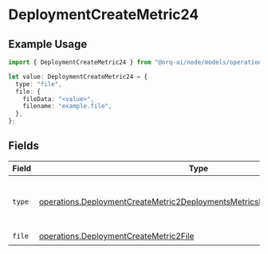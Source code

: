 # DeploymentCreateMetric24

## Example Usage

```typescript
import { DeploymentCreateMetric24 } from "@orq-ai/node/models/operations";

let value: DeploymentCreateMetric24 = {
  type: "file",
  file: {
    fileData: "<value>",
    filename: "example.file",
  },
};
```

## Fields

| Field                                                                                                                                                                    | Type                                                                                                                                                                     | Required                                                                                                                                                                 | Description                                                                                                                                                              |
| ------------------------------------------------------------------------------------------------------------------------------------------------------------------------ | ------------------------------------------------------------------------------------------------------------------------------------------------------------------------ | ------------------------------------------------------------------------------------------------------------------------------------------------------------------------ | ------------------------------------------------------------------------------------------------------------------------------------------------------------------------ |
| `type`                                                                                                                                                                   | [operations.DeploymentCreateMetric2DeploymentsMetricsRequestRequestBodyType](../../models/operations/deploymentcreatemetric2deploymentsmetricsrequestrequestbodytype.md) | :heavy_check_mark:                                                                                                                                                       | The type of the content part. Always `file`.                                                                                                                             |
| `file`                                                                                                                                                                   | [operations.DeploymentCreateMetric2File](../../models/operations/deploymentcreatemetric2file.md)                                                                         | :heavy_check_mark:                                                                                                                                                       | N/A                                                                                                                                                                      |
